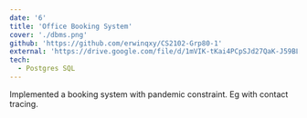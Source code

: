 ```yaml
---
date: '6'
title: 'Office Booking System'
cover: './dbms.png'
github: 'https://github.com/erwinqxy/CS2102-Grp80-1'
external: 'https://drive.google.com/file/d/1mVIK-tKai4PCpSJd27QaK-J59BLB4BpU/view'
tech:
  - Postgres SQL 
---
```


Implemented a booking system with pandemic constraint. Eg with contact tracing.